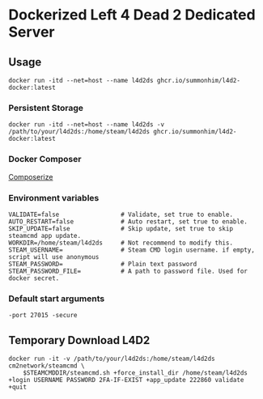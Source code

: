 # Dockerized Left 4 Dead 2 Dedicated Server

## Usage
```Shell
docker run -itd --net=host --name l4d2ds ghcr.io/summonhim/l4d2-docker:latest
```

### Persistent Storage
```Shell
docker run -itd --net=host --name l4d2ds -v /path/to/your/l4d2ds:/home/steam/l4d2ds ghcr.io/summonhim/l4d2-docker:latest
```

### Docker Composer
[Composerize](https://www.composerize.com/)

### Environment variables
```Shell
VALIDATE=false                 # Validate, set true to enable.
AUTO_RESTART=false             # Auto restart, set true to enable.
SKIP_UPDATE=false              # Skip update, set true to skip steamcmd app update.
WORKDIR=/home/steam/l4d2ds     # Not recommend to modify this.
STEAM_USERNAME=                # Steam CMD login username. if empty, script will use anonymous
STEAM_PASSWORD=                # Plain text password
STEAM_PASSWORD_FILE=           # A path to password file. Used for docker secret.
```

### Default start arguments
```
-port 27015 -secure
```

## Temporary Download L4D2
```Shell
docker run -it -v /path/to/your/l4d2ds:/home/steam/l4d2ds cm2network/steamcmd \
    $STEAMCMDDIR/steamcmd.sh +force_install_dir /home/steam/l4d2ds +login USERNAME PASSWORD 2FA-IF-EXIST +app_update 222860 validate +quit
```